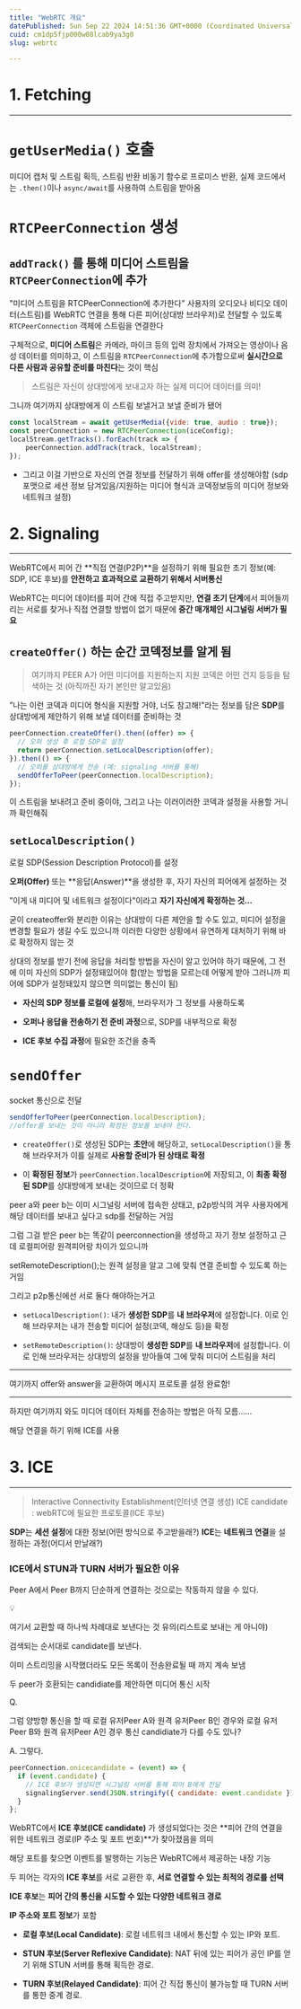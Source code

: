 ```yaml
---
title: "WebRTC 개요"
datePublished: Sun Sep 22 2024 14:51:36 GMT+0000 (Coordinated Universal Time)
cuid: cm1dp5fjp000w08lcab9ya3g0
slug: webrtc

---
```


# **1\. Fetching**

---

# `getUserMedia()` 호출

미디어 캡처 및 스트림 획득, 스트림 반환 비동기 함수로 프로미스 반환, 실제 코드에서는 `.then()`이나 `async/await`를 사용하여 스트림을 받아옴

# `RTCPeerConnection` 생성

## `addTrack()` 를 통해 미디어 스트림을 `RTCPeerConnection`에 추가

"미디어 스트림을 RTCPeerConnection에 추가한다" 사용자의 오디오나 비디오 데이터(스트림)를 WebRTC 연결을 통해 다른 피어(상대방 브라우저)로 전달할 수 있도록 `RTCPeerConnection` 객체에 스트림을 연결한다

구체적으로, **미디어 스트림**은 카메라, 마이크 등의 입력 장치에서 가져오는 영상이나 음성 데이터를 의미하고, 이 스트림을 `RTCPeerConnection`에 추가함으로써 **실시간으로 다른 사람과 공유할 준비를 마친다**는 것이 핵심

> 스트림은 자신이 상대방에게 보내고자 하는 실제 미디어 데이터를 의미!

그니까 여기까지 상대방에게 이 스트림 보낼거고 보낼 준비가 됐어

```jsx
const localStream = await getUserMedia({vide: true, audio : true});
const peerConnection = new RTCPeerConnection(iceConfig);
localStream.getTracks().forEach(track => {
    peerConnection.addTrack(track, localStream);
});
```

* 그리고 이걸 기반으로 자신의 연결 정보를 전달하기 위해 offer를 생성해야함 (sdp포맷으로 세션 정보 담겨있음/지원하는 미디어 형식과 코덱정보등의 미디어 정보와 네트워크 설정)
    

# **2\. Signaling**

---

WebRTC에서 피어 간 **직접 연결(P2P)**을 설정하기 위해 필요한 초기 정보(예: SDP, ICE 후보)를 **안전하고 효과적으로 교환하기 위해서 서버통신**

WebRTC는 미디어 데이터를 피어 간에 직접 주고받지만, **연결 초기 단계**에서 피어들끼리는 서로를 찾거나 직접 연결할 방법이 없기 때문에 **중간 매개체인 시그널링 서버가 필요**

## `createOffer()` 하는 순간 코덱정보를 알게 됨

> 여기까지 PEER A가 어떤 미디어를 지원하는지 지원 코덱은 어떤 건지 등등을 탐색하는 것 (아직까진 자기 본인만 알고있음)

”나는 이런 코덱과 미디어 형식을 지원할 거야, 너도 참고해!"라는 정보를 담은 **SDP**를 상대방에게 제안하기 위해 보낼 데이터를 준비하는 것

```jsx
peerConnection.createOffer().then((offer) => {
  // 오퍼 생성 후 로컬 SDP로 설정
  return peerConnection.setLocalDescription(offer);
}).then(() => {
  // 오퍼를 상대방에게 전송 (예: signaling 서버를 통해)
  sendOfferToPeer(peerConnection.localDescription);
});

```

이 스트림을 보내려고 준비 중이야, 그리고 나는 이러이러한 코덱과 설정을 사용할 거니까 확인해줘

## `setLocalDescription()`

로컬 SDP(Session Description Protocol)를 설정

**오퍼(Offer)** 또는 **응답(Answer)**을 생성한 후, 자기 자신의 피어에게 설정하는 것

”이게 내 미디어 및 네트워크 설정이다"이라고 **자기 자신에게 확정하는 것…**

굳이 createoffer와 분리한 이유는 상대방이 다른 제안을 할 수도 있고, 미디어 설정을 변경할 필요가 생길 수도 있으니까 이러한 다양한 상황에서 유연하게 대처하기 위해 바로 확정하지 않는 것

상대의 정보를 받기 전에 응답을 처리할 방법을 자신이 알고 있어야 하기 때문에, 그 전에 이미 자신의 SDP가 설정돼있어야 함(받는 방법을 모르는데 어떻게 받아 그러니까 피어에 SDP가 설정돼있지 않으면 의미없는 통신이 됨)

* **자신의 SDP 정보를 로컬에 설정**해, 브라우저가 그 정보를 사용하도록
    
* **오퍼나 응답을 전송하기 전 준비 과정**으로, SDP를 내부적으로 확정
    
* **ICE 후보 수집 과정**에 필요한 조건을 충족
    

# `sendOffer`

socket 통신으로 전달

```jsx
sendOfferToPeer(peerConnection.localDescription);
//offer를 보내는 것이 아니라 확정된 정보를 보내야 한다.
```

* `createOffer()`로 생성된 SDP는 **초안**에 해당하고, `setLocalDescription()`을 통해 브라우저가 이를 실제로 **사용할 준비가 된 상태로 확정**
    
* 이 **확정된 정보**가 `peerConnection.localDescription`에 저장되고, 이 **최종 확정된 SDP**를 상대방에게 보내는 것이므로 더 정확
    

peer a와 peer b는 이미 시그널링 서버에 접속한 상태고, p2p방식의 겨우 사용자에게 해당 데이터를 보내고 싶다고 sdp를 전달하는 거임

그럼 그걸 받은 peer b는 똑같이 peerconnection을 생성하고 자기 정보 설정하고 근데 로컬피어랑 원격피어랑 차이가 있으니까

setRemoteDescription();는 원격 설정을 알고 그에 맞춰 연결 준비할 수 있도록 하는 거임

그리고 p2p통신에선 서로 둘다 해야하는거고

* `setLocalDescription()`: 내가 **생성한 SDP**를 **내 브라우저**에 설정합니다. 이로 인해 브라우저는 내가 전송할 미디어 설정(코덱, 해상도 등)을 확정
    
* `setRemoteDescription()`: 상대방이 **생성한 SDP**를 **내 브라우저**에 설정합니다. 이로 인해 브라우저는 상대방의 설정을 받아들여 그에 맞춰 미디어 스트림을 처리
    

---

여기까지 offer와 answer을 교환하여 메시지 프로토콜 설정 완료함!

---

하지만 여기까지 와도 미디어 데이터 자체를 전송하는 방법은 아직 모름……

해당 연결을 하기 위해 ICE를 사용

# 3\. ICE

---

> Interactive Connectivity Establishment(인터넷 연결 생성) ICE candidate : webRTC에 필요한 프로토콜(ICE 후보)

**SDP**는 **세션 설정**에 대한 정보(어떤 방식으로 주고받을래?) **ICE**는 **네트워크 연결**을 설정하는 과정(어디서 만날래?)

### ICE에서 STUN과 TURN 서버가 필요한 이유

Peer A에서 Peer B까지 단순하게 연결하는 것으로는 작동하지 않을 수 있다.

💡

여기서 교환할 때 하나씩 차례대로 보낸다는 것 유의(리스트로 보내는 게 아니야)

검색되는 순서대로 candidate를 보낸다.

이미 스트리밍을 시작했더라도 모든 목록이 전송완료될 때 까지 계속 보냄

두 peer가 호환되는 candidiate를 제안하면 미디어 통신 시작

Q.

그럼 양방향 통신을 할 때 로컬 유저Peer A와 원격 유저Peer B인 경우와 로컬 유저Peer B와 원격 유저Peer A인 경우 통신 candidiate가 다를 수도 있나?

A. 그렇다.

```jsx
peerConnection.onicecandidate = (event) => {
  if (event.candidate) {
    // ICE 후보가 생성되면 시그널링 서버를 통해 피어 B에게 전달
    signalingServer.send(JSON.stringify({ candidate: event.candidate }));
  }
};

```

WebRTC에서 **ICE 후보(ICE candidate)** 가 생성되었다는 것은 **피어 간의 연결을 위한 네트워크 경로(IP 주소 및 포트 번호)**가 찾아졌음을 의미

해당 포트를 찾으면 이벤트를 발행하는 기능은 WebRTC에서 제공하는 내장 기능

두 피어는 각자의 **ICE 후보**를 서로 교환한 후, **서로 연결할 수 있는 최적의 경로를 선택**

**ICE 후보**는 **피어 간의 통신을 시도할 수 있는 다양한 네트워크 경로**

**IP 주소와 포트 정보**가 포함

* **로컬 후보(Local Candidate)**: 로컬 네트워크 내에서 통신할 수 있는 IP와 포트.
    
* **STUN 후보(Server Reflexive Candidate)**: NAT 뒤에 있는 피어가 공인 IP를 얻기 위해 STUN 서버를 통해 획득한 경로.
    
* **TURN 후보(Relayed Candidate)**: 피어 간 직접 통신이 불가능할 때 TURN 서버를 통한 중계 경로.